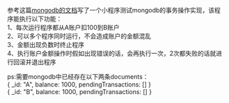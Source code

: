 参考这篇[mongodb的文档](http://docs.mongodb.org/manual/tutorial/perform-two-phase-commits/)写了一个小程序测试mongodb的事务操作实现，该程序能执行以下功能：    
1、每次运行程序都从A账户扣100到B账户    
2、可以多个程序同时运行，不会造成账户的金额混乱    
3、金额出现负数时终止程序    
4、执行账户金额操作时假如出现错误的话，会再执行一次，2次都失败的话就进行回滚并退出程序   
   
   
ps:需要mongodb中已经存在以下两条documents：   
{ _id: "A", balance: 1000, pendingTransactions: [] }   
{ _id: "B", balance: 1000, pendingTransactions: [] }   
   
